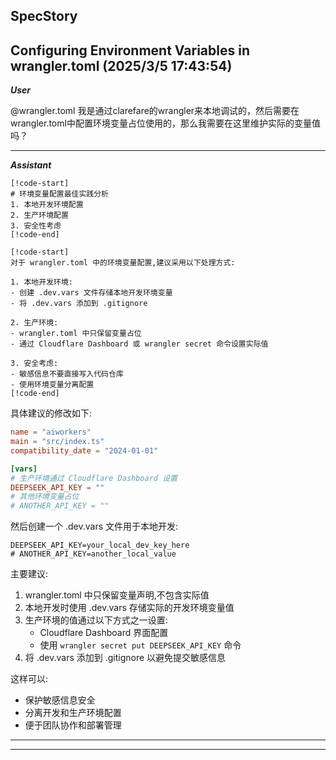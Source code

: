 ## SpecStory

## Configuring Environment Variables in wrangler.toml (2025/3/5 17:43:54)

_**User**_

@wrangler.toml 我是通过clarefare的wrangler来本地调试的，然后需要在 wrangler.toml中配置环境变量占位使用的，那么我需要在这里维护实际的变量值吗？

---

_**Assistant**_

```思路分析
[!code-start]
# 环境变量配置最佳实践分析
1. 本地开发环境配置
2. 生产环境配置
3. 安全性考虑
[!code-end]
```

```建议方案
[!code-start]
对于 wrangler.toml 中的环境变量配置,建议采用以下处理方式:

1. 本地开发环境:
- 创建 .dev.vars 文件存储本地开发环境变量
- 将 .dev.vars 添加到 .gitignore

2. 生产环境:
- wrangler.toml 中只保留变量占位
- 通过 Cloudflare Dashboard 或 wrangler secret 命令设置实际值

3. 安全考虑:
- 敏感信息不要直接写入代码仓库
- 使用环境变量分离配置
[!code-end]
```

具体建议的修改如下:

```toml:wrangler.toml
name = "aiworkers"
main = "src/index.ts"
compatibility_date = "2024-01-01"

[vars]
# 生产环境通过 Cloudflare Dashboard 设置
DEEPSEEK_API_KEY = ""
# 其他环境变量占位
# ANOTHER_API_KEY = ""
```

然后创建一个 .dev.vars 文件用于本地开发:

```plaintext:.dev.vars
DEEPSEEK_API_KEY=your_local_dev_key_here
# ANOTHER_API_KEY=another_local_value
```

主要建议:

1. wrangler.toml 中只保留变量声明,不包含实际值
2. 本地开发时使用 .dev.vars 存储实际的开发环境变量值
3. 生产环境的值通过以下方式之一设置:
   - Cloudflare Dashboard 界面配置
   - 使用 `wrangler secret put DEEPSEEK_API_KEY` 命令
4. 将 .dev.vars 添加到 .gitignore 以避免提交敏感信息

这样可以:
- 保护敏感信息安全
- 分离开发和生产环境配置
- 便于团队协作和部署管理

---



---

